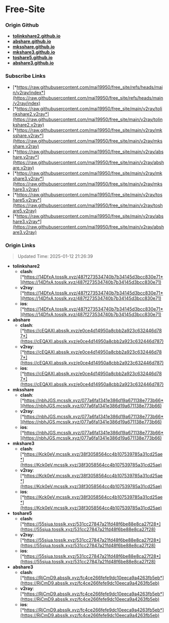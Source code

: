 # Free-Site

### Origin Github

- [**tolinkshare2.github.io**](https://github.com/tolinkshare2/tolinkshare2.github.io)
- [**abshare.github.io**](https://github.com/abshare/abshare.github.io)
- [**mksshare.github.io**](https://github.com/mksshare/mksshare.github.io)
- [**mkshare3.github.io**](https://github.com/mkshare3/mkshare3.github.io)
- [**toshare5.github.io**](https://github.com/toshare5/toshare5.github.io)
- [**abshare3.github.io**](https://github.com/abshare3/abshare3.github.io)

### Subscribe Links

- [*https://raw.githubusercontent.com/mai19950/free_site/refs/heads/main/v2ray/index*](https://raw.githubusercontent.com/mai19950/free_site/refs/heads/main/v2ray/index)
- [*https://raw.githubusercontent.com/mai19950/free_site/main/v2ray/tolinkshare2.v2ray*](https://raw.githubusercontent.com/mai19950/free_site/main/v2ray/tolinkshare2.v2ray)
- [*https://raw.githubusercontent.com/mai19950/free_site/main/v2ray/mksshare.v2ray*](https://raw.githubusercontent.com/mai19950/free_site/main/v2ray/mksshare.v2ray)
- [*https://raw.githubusercontent.com/mai19950/free_site/main/v2ray/abshare.v2ray*](https://raw.githubusercontent.com/mai19950/free_site/main/v2ray/abshare.v2ray)
- [*https://raw.githubusercontent.com/mai19950/free_site/main/v2ray/mkshare3.v2ray*](https://raw.githubusercontent.com/mai19950/free_site/main/v2ray/mkshare3.v2ray)
- [*https://raw.githubusercontent.com/mai19950/free_site/main/v2ray/toshare5.v2ray*](https://raw.githubusercontent.com/mai19950/free_site/main/v2ray/toshare5.v2ray)
- [*https://raw.githubusercontent.com/mai19950/free_site/main/v2ray/abshare3.v2ray*](https://raw.githubusercontent.com/mai19950/free_site/main/v2ray/abshare3.v2ray)

### Origin Links

> Updated Time: 2025-01-12 21:26:39

- **tolinkshare2**
  - **clash**: [*https://14DfxA.tosslk.xyz/487f273534740b7b34145d3bcc830e71*](https://14DfxA.tosslk.xyz/487f273534740b7b34145d3bcc830e71)
  - **v2ray**: [*https://14DfxA.tosslk.xyz/487f273534740b7b34145d3bcc830e71*](https://14DfxA.tosslk.xyz/487f273534740b7b34145d3bcc830e71)
  - **ios**: [*https://14DfxA.tosslk.xyz/487f273534740b7b34145d3bcc830e71*](https://14DfxA.tosslk.xyz/487f273534740b7b34145d3bcc830e71)
- **abshare**
  - **clash**: [*https://cEQAXI.absslk.xyz/e0ce4d14950a8cbb2a923c632446d787*](https://cEQAXI.absslk.xyz/e0ce4d14950a8cbb2a923c632446d787)
  - **v2ray**: [*https://cEQAXI.absslk.xyz/e0ce4d14950a8cbb2a923c632446d787*](https://cEQAXI.absslk.xyz/e0ce4d14950a8cbb2a923c632446d787)
  - **ios**: [*https://cEQAXI.absslk.xyz/e0ce4d14950a8cbb2a923c632446d787*](https://cEQAXI.absslk.xyz/e0ce4d14950a8cbb2a923c632446d787)
- **mksshare**
  - **clash**: [*https://nbhJGS.mcsslk.xyz/077a6fa1341e386d19a671138e773b66*](https://nbhJGS.mcsslk.xyz/077a6fa1341e386d19a671138e773b66)
  - **v2ray**: [*https://nbhJGS.mcsslk.xyz/077a6fa1341e386d19a671138e773b66*](https://nbhJGS.mcsslk.xyz/077a6fa1341e386d19a671138e773b66)
  - **ios**: [*https://nbhJGS.mcsslk.xyz/077a6fa1341e386d19a671138e773b66*](https://nbhJGS.mcsslk.xyz/077a6fa1341e386d19a671138e773b66)
- **mkshare3**
  - **clash**: [*https://Kck0eV.mcsslk.xyz/38f3058564cc4b107539785a31cd25ae*](https://Kck0eV.mcsslk.xyz/38f3058564cc4b107539785a31cd25ae)
  - **v2ray**: [*https://Kck0eV.mcsslk.xyz/38f3058564cc4b107539785a31cd25ae*](https://Kck0eV.mcsslk.xyz/38f3058564cc4b107539785a31cd25ae)
  - **ios**: [*https://Kck0eV.mcsslk.xyz/38f3058564cc4b107539785a31cd25ae*](https://Kck0eV.mcsslk.xyz/38f3058564cc4b107539785a31cd25ae)
- **toshare5**
  - **clash**: [*https://55sjua.tosslk.xyz/531cc27847a21fd48f6be88e8ca27f28*](https://55sjua.tosslk.xyz/531cc27847a21fd48f6be88e8ca27f28)
  - **v2ray**: [*https://55sjua.tosslk.xyz/531cc27847a21fd48f6be88e8ca27f28*](https://55sjua.tosslk.xyz/531cc27847a21fd48f6be88e8ca27f28)
  - **ios**: [*https://55sjua.tosslk.xyz/531cc27847a21fd48f6be88e8ca27f28*](https://55sjua.tosslk.xyz/531cc27847a21fd48f6be88e8ca27f28)
- **abshare3**
  - **clash**: [*https://RjCmD9.absslk.xyz/fc4ce266fefe9dc10eeca9a4263fb5eb*](https://RjCmD9.absslk.xyz/fc4ce266fefe9dc10eeca9a4263fb5eb)
  - **v2ray**: [*https://RjCmD9.absslk.xyz/fc4ce266fefe9dc10eeca9a4263fb5eb*](https://RjCmD9.absslk.xyz/fc4ce266fefe9dc10eeca9a4263fb5eb)
  - **ios**: [*https://RjCmD9.absslk.xyz/fc4ce266fefe9dc10eeca9a4263fb5eb*](https://RjCmD9.absslk.xyz/fc4ce266fefe9dc10eeca9a4263fb5eb)
